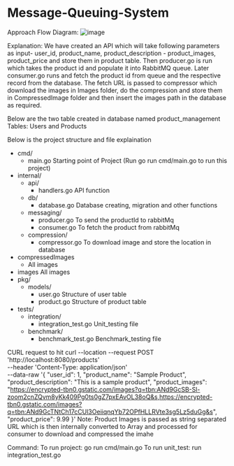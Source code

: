 # Message-Queuing-System
Approach
Flow Diagram:
![image](https://github.com/mkshailesh100/Message-Queuing-System/assets/59009436/30e67527-a518-4357-bdc6-8b4624a2a5f4)


Explanation:
We have created an API which will take following parameters as input- user_id, product_name, product_description - product_images, product_price and store them in product table. 
Then producer.go is run which takes the product id and populate it into RabbitMQ queue. Later consumer.go runs and fetch the product id from queue and the respective record from the database.
The fetch URL is passed to compressor which download the images in Images folder, do the compression and store them in CompressedImage folder and then insert the images path in the database as required.

Below are the two table created in database named product_management
Tables: Users and Products


Below is the project structure and file explaination
- cmd/
  - main.go   Starting point of Project (Run go run cmd/main.go to run this project)
- internal/
  - api/
    - handlers.go    		API function 
  - db/
    - database.go   		Database creating, migration and other functions 
  - messaging/
    - producer.go		To send the productId to rabbitMq  
    - consumer.go		To fetch the product from rabbitMq
  - compression/
    - compressor.go		To download image and store the location in database
- compressedImages
  - All images
- images
  All images
- pkg/
  - models/
    - user.go			Structure of user table
    - product.go		Structure of product table
- tests/
  - integration/
    - integration_test.go	Unit_testing file
  - benchmark/
    - benchmark_test.go	Benchmark_testing file

CURL request to hit
curl --location --request POST 'http://localhost:8080/products' \
--header 'Content-Type: application/json' \
--data-raw '{
   "user_id": 1,
   "product_name": "Sample Product",
   "product_description": "This is a sample product",
   "product_images": "https://encrypted-tbn0.gstatic.com/images?q=tbn:ANd9GcSB-Sl-zoom2cnZQvm8yKk409Pg0ts0gZ7pxEAvOL38oQ&s,https://encrypted-tbn0.gstatic.com/images?q=tbn:ANd9GcTNtCh17cCUl3OeiiqnqYb72OPfHLLRVte3sg5Lz5duGg&s",
   "product_price": 9.99
}'
Note: Product Images is passed as string separated URL which is then internally converted to Array and processed for consumer to download and compressed the imahe

Command:
To run project: go run cmd/main.go
To run unit_test: run integration_test.go


